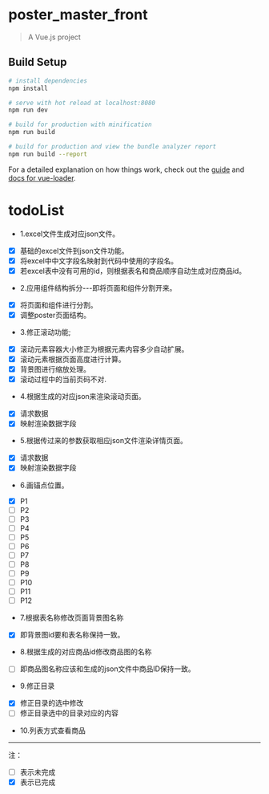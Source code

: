 # poster_master_front

> A Vue.js project

## Build Setup

``` bash
# install dependencies
npm install

# serve with hot reload at localhost:8080
npm run dev

# build for production with minification
npm run build

# build for production and view the bundle analyzer report
npm run build --report
```

For a detailed explanation on how things work, check out the [guide](http://vuejs-templates.github.io/webpack/) and [docs for vue-loader](http://vuejs.github.io/vue-loader).

# todoList
- 1.excel文件生成对应json文件。
- [x] 基础的excel文件到json文件功能。
- [x] 将excel中中文字段名映射到代码中使用的字段名。
- [x] 若excel表中没有可用的id，则根据表名和商品顺序自动生成对应商品id。

- 2.应用组件结构拆分---即将页面和组件分割开来。
- [x] 将页面和组件进行分割。 
- [x] 调整poster页面结构。

- 3.修正滚动功能;
- [x] 滚动元素容器大小修正为根据元素内容多少自动扩展。
- [x] 滚动元素根据页面高度进行计算。
- [x] 背景图进行缩放处理。
- [x] 滚动过程中的当前页码不对.       

- 4.根据生成的对应json来渲染滚动页面。
- [x] 请求数据
- [x] 映射渲染数据字段

- 5.根据传过来的参数获取相应json文件渲染详情页面。
- [x] 请求数据
- [x] 映射渲染数据字段         

- 6.画锚点位置。
- [x] P1
- [ ] P2
- [ ] P3
- [ ] P4
- [ ] P5
- [ ] P6
- [ ] P7
- [ ] P8
- [ ] P9
- [ ] P10
- [ ] P11
- [ ] P12

- 7.根据表名称修改页面背景图名称
- [x] 即背景图id要和表名称保持一致。

- 8.根据生成的对应商品id修改商品图的名称
- [ ] 即商品图名称应该和生成的json文件中商品ID保持一致。

- 9.修正目录
- [x] 修正目录的选中修改
- [ ] 修正目录选中的目录对应的内容

- 10.列表方式查看商品  

--------------------

注：
- [ ]  表示未完成
- [x] 表示已完成
